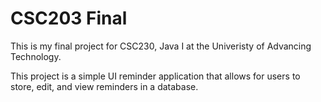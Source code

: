 # CSC203 Final
This is my final project for CSC230, Java I at the Univeristy of Advancing Technology.

This project is a simple UI reminder application that allows for users to store, edit, and view reminders in a database.
